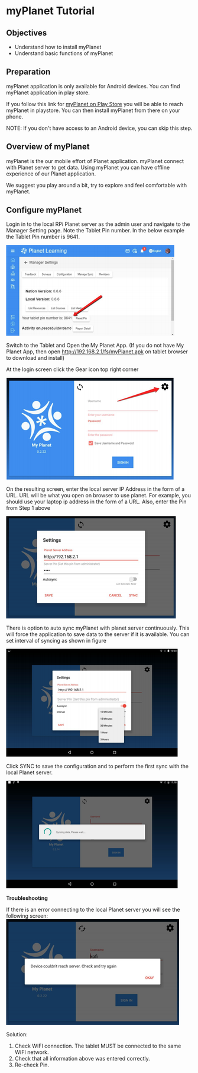 # myPlanet Tutorial

## Objectives

* Understand how to install myPlanet
* Understand basic functions of myPlanet

## Preparation
myPlanet application is only available for Android devices. You can find myPlanet application in play store.

If you follow this link for [myPlanet on Play Store](https://play.google.com/store/apps/details?id=org.ole.planet.myplanet) you will be able to reach myPlanet in playstore. You can then install myPlanet from there on your phone.

NOTE: If you don't have access to an Android device, you can skip this step.

## Overview of myPlanet

myPlanet is the our mobile effort of Planet application. myPlanet connect with Planet server to get data. Using myPlanet you can have offline experience of our Planet application.

We suggest you play around a bit, try to explore and feel comfortable with myPlanet.

## Configure myPlanet

Login in to the local RPi Planet server as the admin user and navigate to the Manager Setting page. Note the Tablet Pin number. In the below example the Tablet Pin number is 9641.

![Tablet Pin](images/myplanet/tablet_pin.png)

Switch to the Tablet and Open the My Planet App.
(If you do not have My Planet App, then open http://192.168.2.1/fs/myPlanet.apk on tablet browser to download and install)



At the login screen click the Gear icon top right corner

![Server Setup](images/myplanet/login_setup.png)

On the resulting screen, enter the local server IP Address in the form of a URL. URL will be what you open on browser to use planet. For example, you should use your laptop ip address in the form of a URL. Also, enter the Pin from Step 1 above

![Server Connection](images/myplanet/server_address.png)

There is option to auto sync myPlanet with planet server continuously. This will force the application to save data to the server if it is available. You can set interval of syncing as shown in figure

![Sync Interval](images/myplanet/sync_interval.png)

Click SYNC to save the configuration and to perform the first sync with the local Planet server.

![Syncing](images/myplanet/syncing.png)

**Troubleshooting**

If there is an error connecting to the local Planet server you will see the following screen:
![Troubleshoot](images/myplanet/troubleshoot.png)

Solution:
1. Check WIFI connection. The tablet MUST be connected to the same WIFI network.
2. Check that all information above was entered correctly.
3. Re-check Pin.